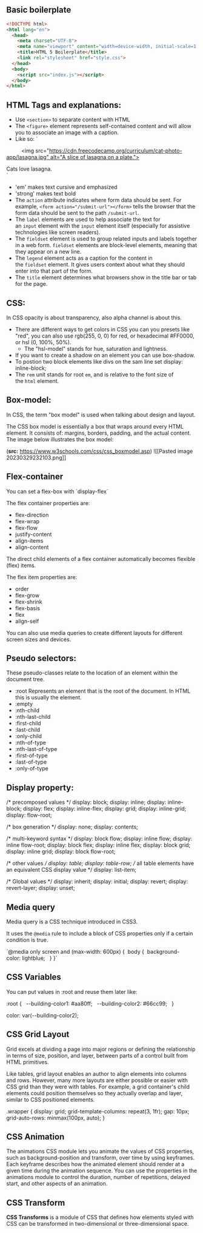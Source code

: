 ## Basic boilerplate

```html
<!DOCTYPE html>
<html lang="en">
  <head>
    <meta charset="UTF-8">
    <meta name="viewport" content="width=device-width, initial-scale=1.0">
    <title>HTML 5 Boilerplate</title>
    <link rel="stylesheet" href="style.css">
  </head>
  <body>
	<script src="index.js"></script>
  </body>
</html>
```

## HTML Tags and explanations:
- Use `<section>` to separate content with HTML
- The `<figure>` element represents self-contained content and will allow you to associate an image with a caption.
- Like so: `
	<figure>
          <img src="https://cdn.freecodecamp.org/curriculum/cat-photo-app/lasagna.jpg" alt="A slice of lasagna on a plate.">
          <figcaption>Cats love lasagna.</figcaption>
	</figure>`
- 'em'  makes text cursive and emphasized
- 'strong' makes text bold
- The `action` attribute indicates where form data should be sent. For example, `<form action="/submit-url"></form>` tells the browser that the form data should be sent to the path `/submit-url`.
- The `label` elements are used to help associate the text for an `input` element with the `input` element itself (especially for assistive technologies like screen readers).
- The `fieldset` element is used to group related inputs and labels together in a web form. `fieldset` elements are block-level elements, meaning that they appear on a new line.
- The `legend` element acts as a caption for the content in the `fieldset` element. It gives users context about what they should enter into that part of the form.
- The `title` element determines what browsers show in the title bar or tab for the page.

## CSS:

In CSS opacity is about transparency, also alpha channel is about this.
- There are different ways to get colors in CSS you can you presets like "red", you can also use rgb(255, 0, 0) for red, or hexadecimal #FF0000, or hsl (0, 100%, 50%).
	- The "hsl-model" stands for hue, saturation and lightness.
- If you want to create a shadow on an element you can use box-shadow.
- To postion two block elements like divs on the sam line set display: inline-block;
- The `rem` unit stands for root `em`, and is relative to the font size of the `html` element.

## Box-model:

In CSS, the term "box model" is used when talking about design and layout.

The CSS box model is essentially a box that wraps around every HTML element. It consists of: margins, borders, padding, and the actual content. The image below illustrates the box model:

(**src:** https://www.w3schools.com/css/css_boxmodel.asp)
![[Pasted image 20230329232103.png]] 

## Flex-container

You can set a flex-box with ´display-flex´

The flex container properties are:
- flex-direction
- flex-wrap
- flex-flow
- justify-content
- align-items
- align-content

The direct child elements of a flex container automatically becomes flexible (flex) items.

The flex item properties are:
- order
- flex-grow
- flex-shrink
- flex-basis
- flex
- align-self

You can also use media queries to create different layouts for different screen sizes and devices.

## Pseudo selectors:
These pseudo-classes relate to the location of an element within the document tree.

- :root
Represents an element that is the root of the document. In HTML this is usually the <html> element.
- :empty
- :nth-child
- :nth-last-child
- :first-child
- :last-child
- :only-child
- :nth-of-type
- :nth-last-of-type
- :first-of-type
- :last-of-type
- :only-of-type

## Display property:

/* precomposed values */
display: block;
display: inline;
display: inline-block;
display: flex;
display: inline-flex;
display: grid;
display: inline-grid;
display: flow-root;

/* box generation */
display: none;
display: contents;

/* multi-keyword syntax */
display: block flow;
display: inline flow;
display: inline flow-root;
display: block flex;
display: inline flex;
display: block grid;
display: inline grid;
display: block flow-root;

/* other values */
display: table;
display: table-row; /* all table elements have an equivalent CSS display value */
display: list-item;

/* Global values */
display: inherit;
display: initial;
display: revert;
display: revert-layer;
display: unset;

## Media query

Media query is a CSS technique introduced in CSS3.

It uses the `@media` rule to include a block of CSS properties only if a certain condition is true.

´@media only screen and (max-width: 600px) {  
body { 
background-color: lightblue;  
}
}´

## CSS Variables

You can put values in :root and reuse them later like:

:root {
  --building-color1: #aa80ff;
  --building-color2: #66cc99;
  }

color: var(--building-color2);

## CSS Grid Layout 
Grid excels at dividing a page into major regions or defining the relationship in terms of size, position, and layer, between parts of a control built from HTML primitives.

Like tables, grid layout enables an author to align elements into columns and rows. However, many more layouts are either possible or easier with CSS grid than they were with tables. For example, a grid container's child elements could position themselves so they actually overlap and layer, similar to CSS positioned elements.

.wrapper {
  display: grid;
  grid-template-columns: repeat(3, 1fr);
  gap: 10px;
  grid-auto-rows: minmax(100px, auto);
}

## CSS Animation

The animations CSS module lets you animate the values of CSS properties, such as background-position and transform, over time by using keyframes. Each keyframe describes how the animated element should render at a given time during the animation sequence. You can use the properties in the animations module to control the duration, number of repetitions, delayed start, and other aspects of an animation.

## CSS Transform

**CSS Transforms** is a module of CSS that defines how elements styled with CSS can be transformed in two-dimensional or three-dimensional space.

